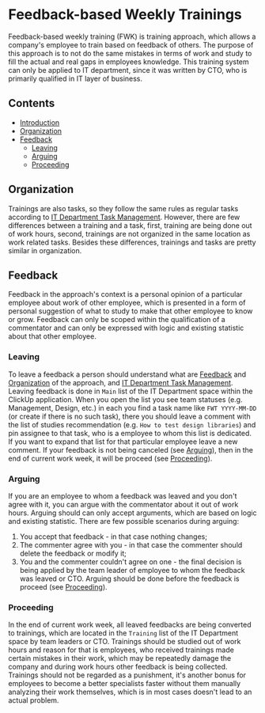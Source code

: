# Feedback-based Weekly Trainings
Feedback-based weekly training (FWK) is training approach, which allows a company's employee to train based on feedback of others. The purpose of this approach is to not do the same mistakes in terms of work and study to fill the actual and real gaps in employees knowledge. This training system can only be applied to IT department, since it was written by CTO, who is primarily qualified in IT layer of business.

## Contents
* [Introduction](#feedback-based-weekly-trainings)
* [Organization](#organization)
* [Feedback](#feedback)
	* [Leaving](#leaving)
	* [Arguing](#arguing)
	* [Proceeding](#proceeding)

## Organization
Trainings are also tasks, so they follow the same rules as regular tasks according to [IT Department Task Management](./it-department-task-management.md). However, there are few differences between a training and a task, first, training are being done out of work hours, second, trainings are not organized in the same location as work related tasks. Besides these differences, trainings and tasks are pretty similar in organization.
## Feedback
Feedback in the approach's context is a personal opinion of a particular employee about work of other employee, which is presented in a form of personal suggestion of what to study to make that other employee to know or grow. Feedback can only be scoped within the qualification of a commentator and can only be expressed with logic and existing statistic about that other employee.
### Leaving
To leave a feedback a person should understand what are [Feedback](#feedback) and [Organization](#organization) of the approach, and [IT Department Task Management](./it-department-task-management.md). Leaving feedback is done in `Main` list of the IT Department space within the ClickUp application. When you open the list you see team statuses (e.g. Management, Design, etc.) in each you find a task name like `FWT YYYY-MM-DD` (or create if there is no such task), there you should leave a comment with the list of studies recommendation (e.g. `How to test design libraries`) and pin assignee to that task, who is a employee to whom this list is dedicated. If you want to expand that list for that particular employee leave a new comment. If your feedback is not being canceled (see [Arguing](#arguing)), then in the end of current work week, it will be proceed (see [Proceeding](#proceeding)).
### Arguing
If you are an employee to whom a feedback was leaved and you don't agree with it, you can argue with the commentator about it out of work hours. Arguing should can only accept arguments, which are based on logic and existing statistic. There are few possible scenarios during arguing:
1. You accept that feedback - in that case nothing changes;
2. The commenter agree with you - in that case the commenter should delete the feedback or modify it;
3. You and the commenter couldn't agree on one - the final decision is being applied by the team leader of employee to whom the feedback was leaved or CTO.
Arguing should be done before the feedback is proceed (see [Proceeding](#proceeding)).
### Proceeding
In the end of current work week, all leaved feedbacks are being converted to trainings, which are located in the `Training` list of the IT Department space by team leaders or CTO. Trainings should be studied out of work hours and reason for that is employees, who received trainings made certain mistakes in their work, which may be repeatedly damage the company and during work hours other feedback is being collected. Trainings should not be regarded as a punishment, it's another bonus for employees to become a better specialists faster without them manually analyzing their work themselves, which is in most cases doesn't lead to an actual problem.
